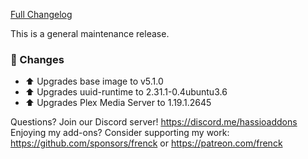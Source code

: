 [Full Changelog][changelog]

This is a general maintenance release.

### :hammer: Changes

- :arrow_up: Upgrades base image to v5.1.0
- :arrow_up: Upgrades uuid-runtime to 2.31.1-0.4ubuntu3.6
- :arrow_up: Upgrades Plex Media Server to 1.19.1.2645

[changelog]: https://github.com/hassio-addons/addon-plex/compare/v2.3.1...v2.3.2

Questions? Join our Discord server! https://discord.me/hassioaddons
Enjoying my add-ons? Consider supporting my work:
https://github.com/sponsors/frenck or https://patreon.com/frenck